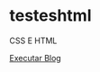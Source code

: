 # testeshtml
 CSS E HTML

<a href= "https://joaoviktorcardoso.github.io/testeshtml/desafio10/android">Executar Blog</a>